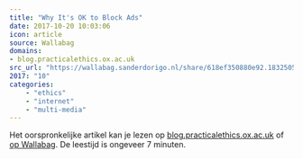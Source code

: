 ```yaml
---
title: "Why It's OK to Block Ads"
date: 2017-10-20 10:03:06
icon: article
source: Wallabag
domains:
- blog.practicalethics.ox.ac.uk
src_url: "https://wallabag.sanderdorigo.nl/share/618ef350880e92.18325058"
2017: "10"
categories:
    - "ethics"
    - "internet"
    - "multi-media"
---
```

Het oorspronkelijke artikel kan je lezen op [blog.practicalethics.ox.ac.uk](http://blog.practicalethics.ox.ac.uk/2015/10/why-its-ok-to-block-ads/) of [op Wallabag](https://wallabag.sanderdorigo.nl/share/618ef350880e92.18325058). De leestijd is ongeveer 7 minuten.